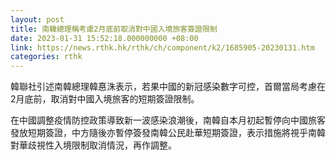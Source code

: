 ```yaml
---
layout: post
title: 南韓總理稱考慮2月底前取消對中國入境旅客簽證限制
date: 2023-01-31 15:52:18.000000000 +08:00
link: https://news.rthk.hk/rthk/ch/component/k2/1685905-20230131.htm
categories: rthk
---
```


韓聯社引述南韓總理韓惪洙表示，若果中國的新冠感染數字可控，首爾當局考慮在2月底前，取消對中國入境旅客的短期簽證限制。

在中國調整疫情防控政策導致新一波感染浪潮後，南韓自本月初起暫停向中國旅客發放短期簽證，中方隨後亦暫停簽發南韓公民赴華短期簽證，表示措施將視乎南韓對華歧視性入境限制取消情況，再作調整。
